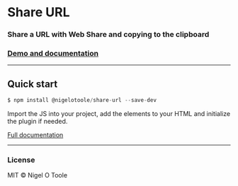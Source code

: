 # Share URL
### Share a URL with Web Share and copying to the clipboard

### [Demo and documentation](http://nigelotoole.github.io/share-url/)

---
## Quick start
```javascript
$ npm install @nigelotoole/share-url --save-dev
```

Import the JS into your project, add the elements to your HTML and initialize the plugin if needed.

[Full documentation](http://nigelotoole.github.io/share-url/)

---
### License
MIT © Nigel O Toole
